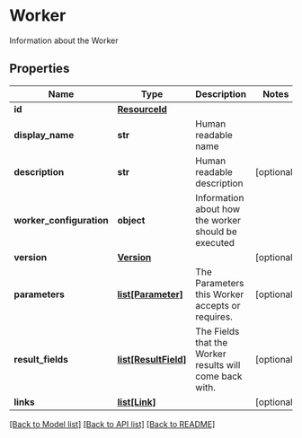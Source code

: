 # Worker

Information about the Worker

## Properties
Name | Type | Description | Notes
------------ | ------------- | ------------- | -------------
**id** | [**ResourceId**](ResourceId.md) |  | 
**display_name** | **str** | Human readable name | 
**description** | **str** | Human readable description | [optional] 
**worker_configuration** | **object** | Information about how the worker should be executed | 
**version** | [**Version**](Version.md) |  | [optional] 
**parameters** | [**list[Parameter]**](Parameter.md) | The Parameters this Worker accepts or requires. | [optional] 
**result_fields** | [**list[ResultField]**](ResultField.md) | The Fields that the Worker results will come back with. | [optional] 
**links** | [**list[Link]**](Link.md) |  | [optional] 

[[Back to Model list]](../README.md#documentation-for-models) [[Back to API list]](../README.md#documentation-for-api-endpoints) [[Back to README]](../README.md)


